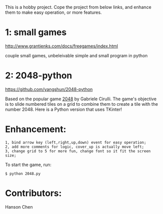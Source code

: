 This is a hobby project.
Cope the project from below links, and enhance them to make easy operation, or more features.

1: small games
==========
http://www.grantjenks.com/docs/freegames/index.html

couple small games, unbeleivable simple and small program in python

2: 2048-python
===========
https://github.com/yangshun/2048-python

Based on the popular game [2048](https://github.com/gabrielecirulli/2048) by Gabriele Cirulli. The game's objective is to slide numbered tiles on a grid to combine them to create a tile with the number 2048. Here is a Python version that uses TKinter! 


Enhancement:
=====
    1, bind arrow key (left,right,up,down) event for easy operation;
    2, add more comments for logic, cover_up is actually move left;
    3, change grid to 5 for more fun, change font so it fit the screen size;

To start the game, run:
    
    $ python 2048.py


Contributors:
====
Hanson Chen


